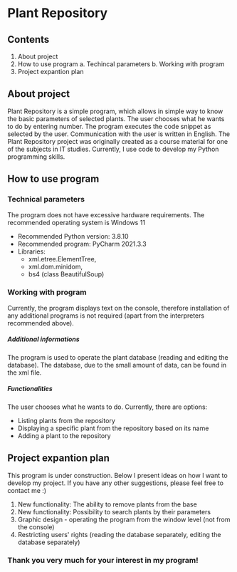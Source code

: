 # Plant Repository

## Contents
1. About project
2. How to use program
    a. Techincal parameters
    b. Working with program
3. Project expantion plan

## About project
Plant Repository is a simple program, which allows in simple way to know the basic parameters of selected plants.
The user chooses what he wants to do by entering number. The program executes the code snippet as selected by the user. Communication with the user is written in English.
The Plant Repository project was originally created as a course material for one of the subjects in IT studies. Currently, I use code to develop my Python programming skills.

## How to use program

### Technical parameters
The program does not have excessive hardware requirements. The recommended operating system is Windows 11

- Recommended Python version: 3.8.10
- Recommended program: PyCharm 2021.3.3
- Libraries: 
    - xml.etree.ElementTree, 
    - xml.dom.minidom, 
    - bs4 (class BeautifulSoup)

### Working with program
Currently, the program displays text on the console, therefore installation of any additional programs is not required (apart from the interpreters recommended above).

##### Additional informations
The program is used to operate the plant database (reading and editing the database). The database, due to the small amount of data, can be found in the xml file.

##### Functionalities
The user chooses what he wants to do. Currently, there are options:
* Listing plants from the repository
* Displaying a specific plant from the repository based on its name
* Adding a plant to the repository

## Project expantion plan
This program is under construction. Below I present ideas on how I want to develop my project. If you have any other suggestions, please feel free to contact me :)

1. New functionality: The ability to remove plants from the base
2. New functionality: Possibility to search plants by their parameters
3. Graphic design - operating the program from the window level (not from the console)
4. Restricting users' rights (reading the database separately, editing the database separately)

### Thank you very much for your interest in my program!


